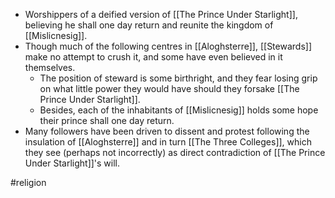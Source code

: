 * Worshippers of a deified version of [[The Prince Under Starlight]], believing he shall one day return and reunite the kingdom of [[Mislicnesig]].
* Though much of the following centres in [[Aloghsterre]], [[Stewards]] make no attempt to crush it, and some have even believed in it themselves.
	* The position of steward is some birthright, and they fear losing grip on what little power they would have should they forsake [[The Prince Under Starlight]].
	* Besides, each of the inhabitants of [[Mislicnesig]] holds some hope their prince shall one day return.
* Many followers have been driven to dissent and protest following the insulation of [[Aloghsterre]] and in turn [[The Three Colleges]], which they see (perhaps not incorrectly) as direct contradiction of [[The Prince Under Starlight]]'s will.

#religion